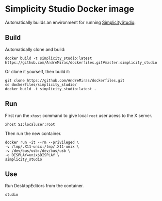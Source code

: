# Simplicity Studio Docker image

Automatically builds an environment for running [SimplicityStudio](https://www.silabs.com).

## Build
Automatically clone and build:
```
docker build -t simplicity_studio:latest https://github.com/AndreMiras/dockerfiles.git#master:simplicity_studio
```
Or clone it yourself, then build it:
```
git clone https://github.com/AndreMiras/dockerfiles.git
cd dockerfiles/simplicity_studio/
docker build -t simplicity_studio:latest .
```

## Run
First run the `xhost` command to give local `root` user acess to the X server.
```
xhost SI:localuser:root
```
Then run the new container.
```
docker run -it --rm --privileged \
-v /tmp/.X11-unix:/tmp/.X11-unix \
-v /dev/bus/usb:/dev/bus/usb \
-e DISPLAY=unix$DISPLAY \
simplicity_studio
```

## Use
Run DesktopEditors from the container.
```
studio
```
